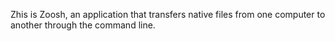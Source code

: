 Zhis is Zoosh, an application that transfers native files from one computer to another through the command line.
